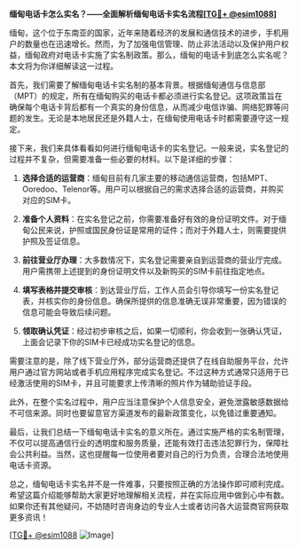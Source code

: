 **缅甸电话卡怎么实名？——全面解析缅甸电话卡实名流程[[TG💪+ @esim1088](https://t.me/s/esim1088)]**

缅甸，这个位于东南亚的国家，近年来随着经济的发展和通信技术的进步，手机用户的数量也在迅速增长。然而，为了加强电信管理、防止非法活动以及保护用户权益，缅甸政府对电话卡实施了实名制政策。那么，缅甸的电话卡到底怎么实名呢？本文将为你详细解读这一过程。

首先，我们需要了解缅甸电话卡实名制的基本背景。根据缅甸通信与信息部（MPT）的规定，所有在缅甸购买的电话卡都必须进行实名登记。这项政策旨在确保每个电话卡背后都有一个真实的身份信息，从而减少电信诈骗、网络犯罪等问题的发生。无论是本地居民还是外籍人士，在缅甸使用电话卡时都需要遵守这一规定。

接下来，我们来具体看看如何进行缅甸电话卡的实名登记。一般来说，实名登记的过程并不复杂，但需要准备一些必要的材料。以下是详细的步骤：

1. **选择合适的运营商**：缅甸目前有几家主要的移动通信运营商，包括MPT、Ooredoo、Telenor等。用户可以根据自己的需求选择合适的运营商，并购买对应的SIM卡。

2. **准备个人资料**：在实名登记之前，你需要准备好有效的身份证明文件。对于缅甸公民来说，护照或国民身份证是常用的证件；而对于外籍人士，则需要提供护照及签证信息。

3. **前往营业厅办理**：大多数情况下，实名登记需要亲自到运营商的营业厅完成。用户需携带上述提到的身份证明文件以及新购买的SIM卡前往指定地点。

4. **填写表格并提交审核**：到达营业厅后，工作人员会引导你填写一份实名登记表，并核实你的身份信息。确保所提供的信息准确无误非常重要，因为错误的信息可能会导致后续问题。

5. **领取确认凭证**：经过初步审核之后，如果一切顺利，你会收到一张确认凭证，上面会记录下你的SIM卡已经成功实名登记的信息。

需要注意的是，除了线下营业厅外，部分运营商还提供了在线自助服务平台，允许用户通过官方网站或者手机应用程序完成实名登记。不过这种方式通常只适用于已经激活使用的SIM卡，并且可能要求上传清晰的照片作为辅助验证手段。

此外，在整个实名过程中，用户应当注意保护个人信息安全，避免泄露敏感数据给不可信来源。同时也要留意官方渠道发布的最新政策变化，以免错过重要通知。

最后，让我们总结一下缅甸电话卡实名的意义所在。通过实施严格的实名制管理，不仅可以提高通信行业的透明度和服务质量，还能有效打击违法犯罪行为，保障社会公共利益。当然，这也提醒每一位使用者要对自己的行为负责，合理合法地使用电话卡资源。

总之，缅甸电话卡实名并不是一件难事，只要按照正确的方法操作即可顺利完成。希望这篇介绍能够帮助大家更好地理解相关流程，并在实际应用中做到心中有数。如果你还有其他疑问，不妨随时咨询身边的专业人士或者访问各大运营商官网获取更多资讯！

[[TG💪+ @esim1088](https://t.me/s/esim1088) ![Image](https://i.postimg.cc/4NQfJmqS/Snipaste-2025-05-13-00-14-12.png)]